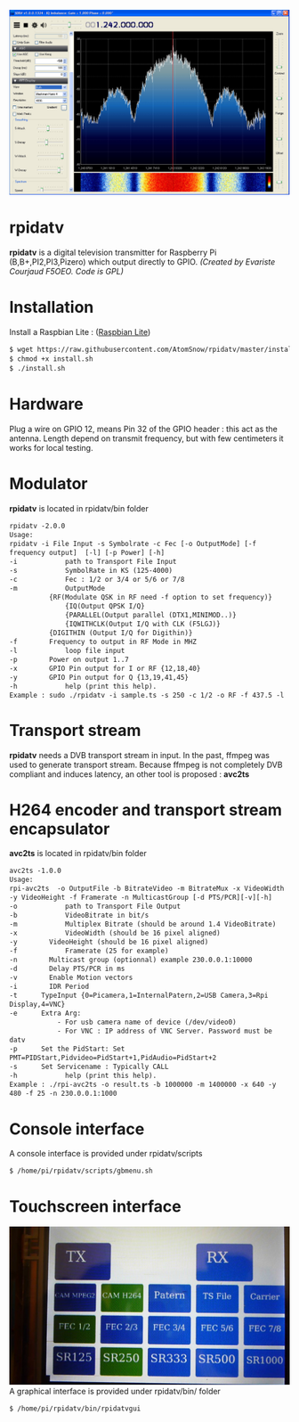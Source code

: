![rpidatv banner](/doc/img/spectreiq.jpg)
# rpidatv
**rpidatv** is a digital television transmitter for Raspberry Pi (B,B+,PI2,PI3,Pizero) which output directly to GPIO. 
*(Created by Evariste Courjaud F5OEO. Code is GPL)*

# Installation
Install a Raspbian Lite : ([Raspbian Lite](http://www.raspberrypi.org/downloads/raspbian/))

```sh
$ wget https://raw.githubusercontent.com/AtomSnow/rpidatv/master/install.sh
$ chmod +x install.sh
$ ./install.sh
```

# Hardware
Plug a wire on GPIO 12, means Pin 32 of the GPIO header : this act as the antenna. Length depend on transmit frequency, but with few centimeters it works for local testing.

# Modulator
**rpidatv** is located in rpidatv/bin folder
```
rpidatv -2.0.0
Usage:
rpidatv -i File Input -s Symbolrate -c Fec [-o OutputMode] [-f frequency output]  [-l] [-p Power] [-h] 
-i            path to Transport File Input 
-s            SymbolRate in KS (125-4000) 
-c            Fec : 1/2 or 3/4 or 5/6 or 7/8 
-m            OutputMode
	      {RF(Modulate QSK in RF need -f option to set frequency)}
              {IQ(Output QPSK I/Q}
              {PARALLEL(Output parallel (DTX1,MINIMOD..)}
       	      {IQWITHCLK(Output I/Q with CLK (F5LGJ)}
	      {DIGITHIN (Output I/Q for Digithin)}
-f 	      Frequency to output in RF Mode in MHZ
-l            loop file input
-p 	      Power on output 1..7
-x 	      GPIO Pin output for I or RF {12,18,40}
-y	      GPIO Pin output for Q {13,19,41,45}
-h            help (print this help).
Example : sudo ./rpidatv -i sample.ts -s 250 -c 1/2 -o RF -f 437.5 -l
```
 # Transport stream
**rpidatv** needs a DVB transport stream in input. In the past, ffmpeg was used to generate transport stream. Because ffmpeg is not completely DVB compliant and induces latency, an other tool is proposed : **avc2ts**

# H264 encoder and transport stream encapsulator
**avc2ts** is located in rpidatv/bin folder
```
avc2ts -1.0.0
Usage:
rpi-avc2ts  -o OutputFile -b BitrateVideo -m BitrateMux -x VideoWidth  -y VideoHeight -f Framerate -n MulticastGroup [-d PTS/PCR][-v][-h] 
-o            path to Transport File Output 
-b            VideoBitrate in bit/s 
-m            Multiplex Bitrate (should be around 1.4 VideoBitrate)
-x            VideoWidth (should be 16 pixel aligned)
-y 	      VideoHeight (should be 16 pixel aligned)
-f            Framerate (25 for example)
-n 	      Multicast group (optionnal) example 230.0.0.1:10000
-d 	      Delay PTS/PCR in ms
-v	      Enable Motion vectors
-i	      IDR Period
-t		TypeInput {0=Picamera,1=InternalPatern,2=USB Camera,3=Rpi Display,4=VNC}
-e 		Extra Arg:
			- For usb camera name of device (/dev/video0)
			- For VNC : IP address of VNC Server. Password must be datv
-p 		Set the PidStart: Set PMT=PIDStart,Pidvideo=PidStart+1,PidAudio=PidStart+2
-s 		Set Servicename : Typically CALL
-h            help (print this help).
Example : ./rpi-avc2ts -o result.ts -b 1000000 -m 1400000 -x 640 -y 480 -f 25 -n 230.0.0.1:1000
```

# Console interface
A console interface is provided under rpidatv/scripts
```sh
$ /home/pi/rpidatv/scripts/gbmenu.sh
```
# Touchscreen interface
![Rpidatvgui](/doc/img/rpidatvgui.jpg)
A graphical interface is provided under rpidatv/bin/ folder
```sh
$ /home/pi/rpidatv/bin/rpidatvgui
```

